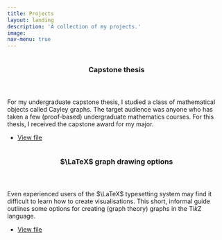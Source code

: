 ```yaml
---
title: Projects
layout: landing
description: 'A collection of my projects.'
image: 
nav-menu: true
---
```


<!-- Main -->
<div id="main">


<!-- Projects -->
<section id="projects" class="spotlights">
	<!--Capstone-->
	<section>
		<a href="{% link assets/projects/capstone-thesis-uploaded.pdf %}" class="image">
			<img src="{% link assets/images/cubelike.png %}" alt="" data-position="center center" />
		</a>
		<!-- todo: change link -->
		<div class="content">
			<div class="inner">
				<header class="major">
					<h3>Capstone thesis</h3>
				</header>
				<p>For my undergraduate capstone thesis, I studied a class of mathematical objects called Cayley graphs. The target audience was anyone who has taken a few (proof-based) undergraduate mathematics courses. For this thesis, I received the capstone award for my major.</p>
				<!-- todo: figure out how to upload and link to pdf-->
				<ul class="actions">
					<li><a href="{% link assets/projects/capstone-thesis-uploaded.pdf %}" class="button">View file</a></li>
				</ul>
			</div>
		</div>
	</section>
	<!-- Latex graphs -->
	<section>
		<a href="{% link assets/projects/latex-graphs-options.pdf %}" class="image">
			<img src="{% link assets/images/graph-drawing.png %}" alt="" data-position="top center" />
		</a>
		<div class="content">
			<div class="inner">
				<header class="major">
					<h3>$\LaTeX$ graph drawing options</h3>
				</header>
				<p>Even experienced users of the $\LaTeX$ typesetting system may find it difficult to learn how to create visualisations. This short, informal guide outlines some options for creating (graph theory) graphs in the Ti<i>k</i>Z language.</p>
				<ul class="actions">
					<li><a href="{% link assets/projects/latex-graphs-options.pdf %}" class="button">View file</a></li>
				</ul>
			</div>
		</div>
	</section>
</section>

</div>
